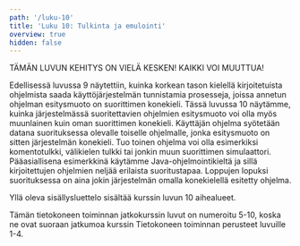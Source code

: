 ```yaml
---
path: '/luku-10'
title: 'Luku 10: Tulkinta ja emulointi'
overview: true
hidden: false
---
```


TÄMÄN LUVUN KEHITYS ON VIELÄ KESKEN! KAIKKI VOI MUUTTUA!

Edellisessä luvussa 9 näytettiin, kuinka korkean tason kielellä kirjoitetuista ohjelmista saada käyttöjärjestelmän tunnistamia prosesseja, joissa annetun ohjelman esitysmuoto on suorittimen konekieli. Tässä luvussa 10 näytämme, kuinka järjestelmässä suoritettavien ohjelmien esitysmuoto voi olla myös muunlainen kuin oman suorittimen konekieli. Käyttäjän ohjelma syötetään datana suorituksessa olevalle toiselle ohjelmalle, jonka esitysmuoto on sitten järjestelmän konekieli. Tuo toinen ohjelma voi olla esimerkiksi komentotulkki, välikielen tulkki tai jonkin muun suorittimen simulaattori. Pääasiallisena esimerkkinä käytämme Java-ohjelmointikieltä ja sillä kirjoitettujen ohjelmien neljää erilaista suoritustapaa. Loppujen lopuksi suorituksessa on aina jokin järjestelmän omalla konekielellä esitetty ohjelma. 

<please-login></please-login>

<pages-in-this-section></pages-in-this-section>

Yllä oleva sisällysluettelo sisältää kurssin luvun 10 aihealueet.

Tämän tietokoneen toiminnan jatkokurssin luvut on numeroitu 5-10, koska ne ovat suoraan jatkumoa kurssin Tietokoneen toiminnan perusteet luvuille 1-4.

<exercises-in-this-section></exercises-in-this-section>
